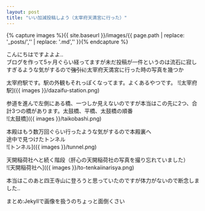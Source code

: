 ```yaml
---
layout: post
title: "いい加減投稿しよう（太宰府天満宮に行った）"
---
```


{% capture images %}{{ site.baseurl }}/images/{{ page.path | replace: '_posts/','' | replace: '.md','' }}{% endcapture %}

こんにちはですよよよ..  
ブログを作って5ヶ月ぐらい経ってますが未だ投稿が一件というのは流石に寂しすぎるような気がするので~~強引に~~太宰府天満宮に行った時の写真を幾つか    
  
太宰府駅です。駅の外観もそれっぽくなってます。よくあるやつです。
![太宰府駅]({{ images }}/dazaifu-station.png)
 
参道を進んで左側にある橋、一つしか見えないのですが本当はこの先に2つ、合計3つの橋があります。太鼓橋、平橋、太鼓橋の順番  
![太鼓橋]({{ images }}/taikobashi.png)
  
本殿はもう数万回ぐらい行ったような気がするので本殿裏へ  
途中で見つけたトンネル  
![トンネル]({{ images }}/tunnel.png)
  
天開稲荷社へと続く階段（肝心の天開稲荷社の写真を撮り忘れていました）  
![天開稲荷社へ]({{ images }}/to-tenkaiinarisya.png)
  
本当はこのあと四王寺山に登ろうと思っていたのですが体力がないので断念しました..  
  
まとめ:Jekyllで画像を扱うのちょっと面倒くさい
